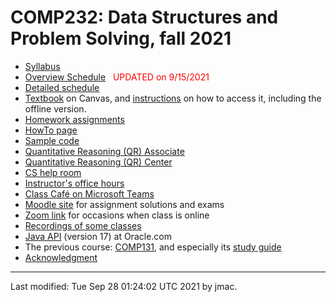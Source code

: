 # COMP232: Data Structures and Problem Solving, fall 2021

* [Syllabus](syllabus.docx)
* [Overview Schedule](schedule.xlsx)&nbsp;&nbsp;&nbsp;<font color="red">UPDATED on 9/15/2021</font>
* [Detailed schedule](resources)
* [Textbook](https://canvas.instructure.com/courses/3186473) on
  Canvas, and [instructions](textbook-instructions.md) on how to
  access it, including the offline version.
* [Homework assignments](hw)
* [HowTo page](howto.md)
* [Sample code](comp232-sample-code.zip)
* [Quantitative Reasoning (QR) Associate](qra.md)
* [Quantitative Reasoning (QR) Center](https://users.dickinson.edu/~jmac/qr-center.html)
* [CS help room](help-room/cs-help-room.md)
* [Instructor's office hours](https://users.dickinson.edu/~jmac/office-hours.html)
* [Class Caf&eacute; on Microsoft Teams](https://teams.microsoft.com/l/channel/19%3adfaa759531294a5db934de2c461e757f%40thread.tacv2/Class%2520Caf%25C3%25A9?groupId=58a2e67c-ea1c-431b-b361-3b17e0f3df37&tenantId=6232b055-76b9-4c13-9b88-b562ae7db6fb)
* [Moodle site](https://lms.dickinson.edu/course/view.php?id=45781) for assignment solutions and exams
* [Zoom link](https://lms.dickinson.edu/mod/url/view.php?id=1036902)
  for occasions when class is online
* [Recordings of some classes](https://lms.dickinson.edu/mod/page/view.php?id=1041988)
* [Java API](https://docs.oracle.com/en/java/javase/17/docs/api/index.html) (version 17) at Oracle.com
* The previous course: [COMP131](https://users.dickinson.edu/~jmac/courses/previous/spring-2021-comp132/), and especially its [study guide](https://users.dickinson.edu/~jmac/courses/previous/spring-2021-comp132/study-guide-4-26-2021.docx)
* [Acknowledgment](acknowledgment.md)



<!---
    <UL>
      <LI><A HREF="syllabus-12-1-2020.docx">Syllabus</A> </LI>
      <LI><A HREF="schedule-12-2-2020.xlsx">Summary schedule </A> </LI>
      <LI><A HREF="resources">Detailed schedule and class resources</A></LI>
      <LI><A HREF="hw">Homework assignments</A></LI>
      <LI><A HREF="exams">Exams</A></LI>
      <LI><A HREF="https://lms.dickinson.edu/course/view.php?id=45226">Moodle</A></LI>
    </UL>
    <hr>
  </body>
</html>
-->


----
Last modified: Tue Sep 28 01:24:02 UTC 2021 by jmac.
